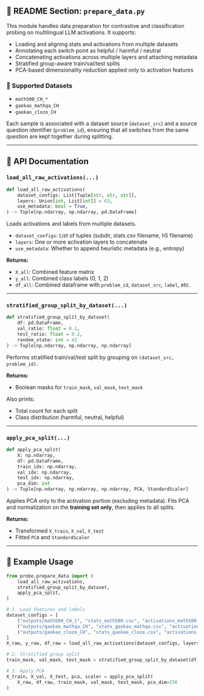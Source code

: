 

## 📘 README Section: `prepare_data.py`

This module handles data preparation for contrastive and classification probing on multilingual LLM activations. It supports:

- Loading and aligning stats and activations from multiple datasets
- Annotating each switch point as helpful / harmful / neutral
- Concatenating activations across multiple layers and attaching metadata
- Stratified group-aware train/val/test splits
- PCA-based dimensionality reduction applied only to activation features

### 📂 Supported Datasets

- `math500_CH_*`
- `gaokao_mathqa_CH`
- `gaokao_cloze_CH`

Each sample is associated with a dataset source (`dataset_src`) and a source question identifier (`problem_id`), ensuring that all switches from the same question are kept together during splitting.

---

## 🧩 API Documentation

### `load_all_raw_activations(...)`

```python
def load_all_raw_activations(
    dataset_configs: List[Tuple[str, str, str]],
    layers: Union[int, List[int]] = 63,
    use_metadata: bool = True,
) -> Tuple[np.ndarray, np.ndarray, pd.DataFrame]
```

Loads activations and labels from multiple datasets.

- `dataset_configs`: List of tuples (subdir, stats.csv filename, h5 filename)
- `layers`: One or more activation layers to concatenate
- `use_metadata`: Whether to append heuristic metadata (e.g., entropy)

**Returns:**
- `X_all`: Combined feature matrix
- `y_all`: Combined class labels (0, 1, 2)
- `df_all`: Combined dataframe with `problem_id`, `dataset_src`, `label`, etc.

---

### `stratified_group_split_by_dataset(...)`

```python
def stratified_group_split_by_dataset(
    df: pd.DataFrame,
    val_ratio: float = 0.1,
    test_ratio: float = 0.2,
    random_state: int = 42
) -> Tuple[np.ndarray, np.ndarray, np.ndarray]
```

Performs stratified train/val/test split by grouping on `(dataset_src, problem_id)`.

**Returns:**
- Boolean masks for `train_mask`, `val_mask`, `test_mask`

Also prints:
- Total count for each split
- Class distribution (harmful, neutral, helpful)

---

### `apply_pca_split(...)`

```python
def apply_pca_split(
    X: np.ndarray,
    df: pd.DataFrame,
    train_idx: np.ndarray,
    val_idx: np.ndarray,
    test_idx: np.ndarray,
    pca_dim: int
) -> Tuple[np.ndarray, np.ndarray, np.ndarray, PCA, StandardScaler]
```

Applies PCA only to the activation portion (excluding metadata). Fits PCA and normalization on the **training set only**, then applies to all splits.

**Returns:**
- Transformed `X_train`, `X_val`, `X_test`
- Fitted `PCA` and `StandardScaler`

---

## 🧪 Example Usage

```python
from probe.prepare_data import (
    load_all_raw_activations,
    stratified_group_split_by_dataset,
    apply_pca_split,
)

# 1. Load features and labels
dataset_configs = [
    ("outputs/math500_CH_1", "stats_math500.csv", "activations_math500.h5"),
    ("outputs/gaokao_mathqa_CH", "stats_gaokao_mathqa.csv", "activations_gaokao_mathqa.h5"),
    ("outputs/gaokao_cloze_CH", "stats_gaokao_cloze.csv", "activations_gaokao_cloze.h5"),
]
X_raw, y_raw, df_raw = load_all_raw_activations(dataset_configs, layers=[63, 47, 31, 15, 0])

# 2. Stratified group split
train_mask, val_mask, test_mask = stratified_group_split_by_dataset(df_raw)

# 3. Apply PCA
X_train, X_val, X_test, pca, scaler = apply_pca_split(
    X_raw, df_raw, train_mask, val_mask, test_mask, pca_dim=256
)
```
